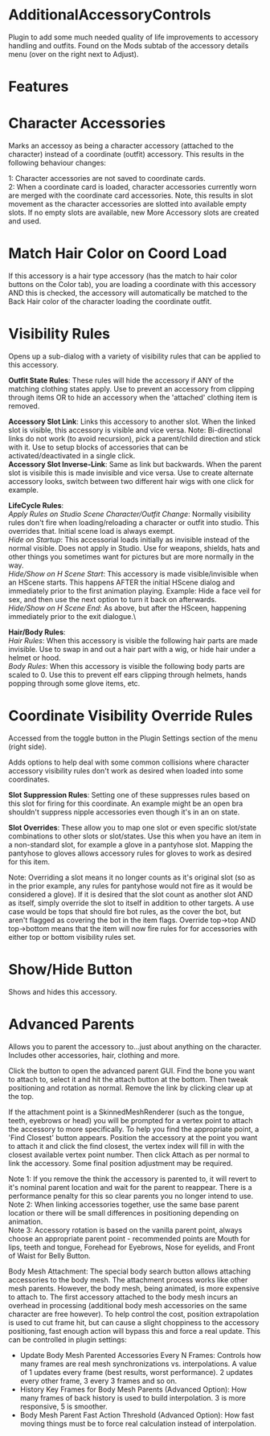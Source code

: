 # AdditionalAccessoryControls

Plugin to add some much needed quality of life improvements to accessory handling and outfits. Found on the Mods subtab of the accessory details menu (over on the right next to Adjust).

# **Features**

# Character Accessories

Marks an accessoy as being a character accessory (attached to the character) instead of a coordinate (outfit) accessory. This results in the following behaviour changes:

1: Character accessories are not saved to coordinate cards.\
2: When a coordinate card is loaded, character accessories currently worn are merged with the coordinate card accessories. Note, this results in slot movement as the character accessories are slotted into available empty slots. If no empty slots are available, new More Accessory slots are created and used.

# Match Hair Color on Coord Load

If this accessory is a hair type accessory (has the match to hair color buttons on the Color tab), you are loading a coordinate with this accessory AND this is checked, the accessory will automatically be matched to the Back Hair color of the character loading the coordinate outfit.

# Visibility Rules

Opens up a sub-dialog with a variety of visibility rules that can be applied to this accessory.

**Outfit State Rules**: These rules will hide the accessory if ANY of the matching clothing states apply. Use to prevent an accessory from clipping through items OR to hide an accessory when the 'attached' clothing item is removed.

**Accessory Slot Link**: Links this accessory to another slot. When the linked slot is visible, this accessory is visible and vice versa. Note: Bi-directional links do not work (to avoid recursion), pick a parent/child direction and stick with it. Use to setup blocks of accessories that can be activated/deactivated in a single click.\
**Accessory Slot Inverse-Link**: Same as link but backwards. When the parent slot is visibile this is made invisible and vice versa. Use to create alternate accessory looks, switch between two different hair wigs with one click for example.

**LifeCycle Rules**:\
   *Apply Rules on Studio Scene Character/Outfit Change*: Normally visibility rules don't fire when loading/reloading a character or outfit into studio. This overrides that. Initial scene load is always exempt.\
   *Hide on Startup*: This accessorial loads initially as invisible instead of the normal visible. Does not apply in Studio. Use for weapons, shields, hats and other things you sometimes want for pictures but are more normally in the way.\
   *Hide/Show on H Scene Start*: This accessory is made visible/invisible when an HScene starts. This happens AFTER the initial HScene dialog and immediately prior to the first animation playing. Example: Hide a face veil for sex, and then use the next option to turn it back on afterwards.\
   *Hide/Show on H Scene End*: As above, but after the HSceen, happening immediately prior to the exit dialogue.\
   
**Hair/Body Rules**:\
   *Hair Rules*: When this accessory is visible the following hair parts are made invisible. Use to swap in and out a hair part with a wig, or hide hair under a helmet or hood.\
   *Body Rules*: When this accessory is visible the following body parts are scaled to 0. Use this to prevent elf ears clipping through helmets, hands popping through some glove items, etc.

# Coordinate Visibility Override Rules

Accessed from the toggle button in the Plugin Settings section of the menu (right side).

Adds options to help deal with some common collisions where character accessory visibility rules don't work as desired when loaded into some coordinates.

**Slot Suppression Rules**: Setting one of these suppresses rules based on this slot for firing for this coordinate. An example might be an open bra shouldn't suppress nipple accessories even though it's in an on state. 

**Slot Overrides**: These allow you to map one slot or even specific slot/state combinations to other slots or slot/states. Use this when you have an item in a non-standard slot, for example a glove in a pantyhose slot. Mapping the pantyhose to gloves allows accessory rules for gloves to work as desired for this item.

Note: Overriding a slot means it no longer counts as it's original slot (so as in the prior example, any rules for pantyhose would not fire as it would be considered a glove). If it is desired that the slot count as another slot AND as itself, simply override the slot to itself in addition to other targets. A use case would be tops that should fire bot rules, as the cover the bot, but aren't flagged as covering the bot in the item flags. Override top->top AND top->bottom means that the item will now fire rules for for accessories with either top or bottom visibility rules set.
   
# Show/Hide Button

Shows and hides this accessory.

# Advanced Parents

Allows you to parent the accessory to...just about anything on the character. Includes other accessories, hair, clothing and more.

Click the button to open the advanced parent GUI. Find the bone you want to attach to, select it and hit the attach button at the bottom. Then tweak positioning and rotation as normal. Remove the link by clicking clear up at the top.

If the attachment point is a SkinnedMeshRenderer (such as the tongue, teeth, eyebrows or head) you will be prompted for a vertex point to attach the accessory to more specifically. To help you find the appropriate point, a 'Find Closest' button appears. Position the accessory at the point you want to attach it and click the find closest, the vertex index will fill in with the closest available vertex point number. Then click Attach as per normal to link the accessory. Some final position adjustment may be required.

Note 1: If you remove the think the accessory is parented to, it will revert to it's nominal parent location and wait for the parent to reappear. There is a performance penalty for this so clear parents you no longer intend to use.\
Note 2: When linking accessories together, use the same base parent location or there will be small differences in positioning depending on animation.\
Note 3: Accessory rotation is based on the vanilla parent point, always choose an appropriate parent point - recommended points are Mouth for lips, teeth and tongue, Forehead for Eyebrows, Nose for eyelids, and Front of Waist for Belly Button.

Body Mesh Attachment: The special body search button allows attaching accessories to the body mesh. The attachment process works like other mesh parents. However, the body mesh, being animated, is more expensive to attach to. The first accessory attached to the body mesh incurs an overhead in processing (additional body mesh accessories on the same character are free however). To help control the cost, position extrapolation is used to cut frame hit, but can cause a slight choppiness to the accessory positioning, fast enough action will bypass this and force a real update. This can be controlled in plugin settings:

- Update Body Mesh Parented Accessories Every N Frames: Controls how many frames are real mesh synchronizations vs. interpolations. A value of 1 updates every frame (best results, worst performance). 2 updates every other frame, 3 every 3 frames and so on. 
- History Key Frames for Body Mesh Parents (Advanced Option): How many frames of back history is used to build interpolation. 3 is more responsive, 5 is smoother.
- Body Mesh Parent Fast Action Threshold (Advanced Option): How fast moving things must be to force real calculation instead of interpolation.
